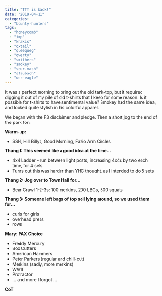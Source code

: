 ```yaml
---
title: "TTT is back!"
date: "2019-04-11"
categories: 
  - "bounty-hunters"
tags: 
  - "honeycomb"
  - "imp"
  - "khakis"
  - "oxtail"
  - "queequeg"
  - "qwerty"
  - "smithers"
  - "smokey"
  - "sour-mash"
  - "staubach"
  - "war-eagle"
---
```


It was a perfect morning to bring out the old tank-top, but it required digging it out of my pile of old t-shirts that I keep for some reason. Is it possible for t-shirts to have sentimental value? Smokey had the same idea, and looked quite stylish in his colorful apparel.

We began with the F3 disclaimer and pledge. Then a short jog to the end of the park for:

**Warm-up:**

- SSH, Hill Billys, Good Morning, Fazio Arm Circles

**Thang 1: This seemed like a good idea at the time...**

- 4x4 Ladder - run between light posts, increasing 4x4s by two each time, for 4 sets
- Turns out this was harder than YHC thought, as I intended to do 5 sets

**Thang 2: Jog over to Town Hall for...**

- Bear Crawl 1-2-3s: 100 merkins, 200 LBCs, 300 squats

**Thang 3: Someone left bags of top soil lying around, so we used them for...**

- curls for girls
- overhead press
- rows

**Mary: PAX Choice**

- Freddy Mercury
- Box Cutters
- American Hammers
- Peter Parkers (regular and chill-cut)
- Merkins (sadly, more merkins)
- WWII
- Protractor
- ... and more I forgot ...

**CoT**
